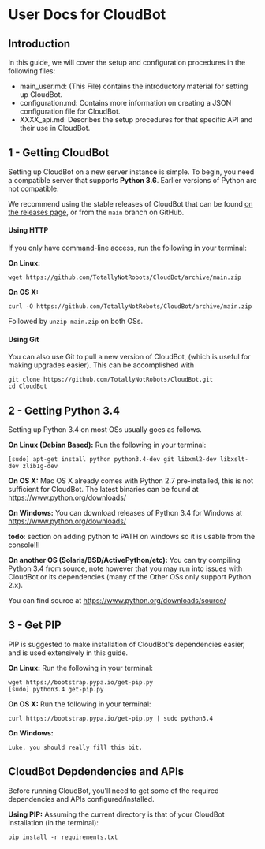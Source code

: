 # User Docs for CloudBot

## Introduction

In this guide, we will cover the setup and configuration procedures in the following files:

 - main_user.md: (This File) contains the introductory material for setting up CloudBot.
 - configuration.md: Contains more information on creating a JSON configuration file for CloudBot.
 - XXXX_api.md: Describes the setup procedures for that specific API and their use in CloudBot.

## 1 - Getting CloudBot

Setting up CloudBot on a new server instance is simple. To begin, you need a compatible server that supports **Python 3.6**. Earlier versions of Python are not compatible.

We recommend using the stable releases of CloudBot that can be found [on the releases page](https://github.com/TotallyNotRobots/CloudBot/releases), or from the `main` branch on GitHub.

#### Using HTTP

If you only have command-line access, run the following in your terminal:

  **On Linux:**
  ```
  wget https://github.com/TotallyNotRobots/CloudBot/archive/main.zip
  ```

  **On OS X:**
  ```
  curl -O https://github.com/TotallyNotRobots/CloudBot/archive/main.zip
  ```

  Followed by `unzip main.zip` on both OSs.

#### Using Git

  You can also use Git to pull a new version of CloudBot, (which is useful for making upgrades easier). This can be accomplished with

  ```
  git clone https://github.com/TotallyNotRobots/CloudBot.git
  cd CloudBot
  ```

## 2 - Getting Python 3.4
Setting up Python 3.4 on most OSs usually goes as follows.

  **On Linux (Debian Based):**
  Run the following in your terminal:
  ```
  [sudo] apt-get install python python3.4-dev git libxml2-dev libxslt-dev zlib1g-dev
  ```

  **On OS X:**
  Mac OS X already comes with Python 2.7 pre-installed, this is not sufficient for CloudBot. The latest binaries can be found at https://www.python.org/downloads/

  **On Windows:**
  You can download releases of Python 3.4 for Windows at https://www.python.org/downloads/

  **todo**: section on adding python to PATH on windows so it is usable from the console!!!

  **On another OS (Solaris/BSD/ActivePython/etc):**
  You can try compiling Python 3.4 from source, note however that you may run into issues with CloudBot or its dependencies (many of the Other OSs only support Python 2.x).

  You can find source at https://www.python.org/downloads/source/

## 3 - Get PIP
PIP is suggested to make installation of CloudBot's dependencies easier, and is used extensively in this guide.

  **On Linux:**
  Run the following in your terminal:
  ```
  wget https://bootstrap.pypa.io/get-pip.py
  [sudo] python3.4 get-pip.py
  ```
  **On OS X:**
  Run the following in your terminal:
  ```
  curl https://bootstrap.pypa.io/get-pip.py | sudo python3.4
  ```
  **On Windows:**
  ```
  Luke, you should really fill this bit.
  ```

## CloudBot Depdendencies and APIs

Before running CloudBot, you'll need to get some of the required dependencies and APIs configured/installed.

  **Using PIP:**
  Assuming the current directory is that of your CloudBot installation (in the terminal):
  ```
  pip install -r requirements.txt
  ```
